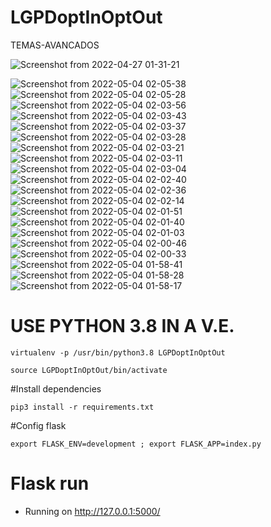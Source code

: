 # LGPDoptInOptOut
TEMAS-AVANCADOS

![Screenshot from 2022-04-27 01-31-21](https://user-images.githubusercontent.com/54047352/165441157-5dfd32f0-fa09-41ea-82b9-3c9c73636201.png)

![Screenshot from 2022-05-04 02-05-38](https://user-images.githubusercontent.com/54047352/166625626-54349a8d-fc71-4cc3-a958-cce8876cc3b7.png)
![Screenshot from 2022-05-04 02-05-28](https://user-images.githubusercontent.com/54047352/166625628-7429e8fc-927d-47e9-8cd8-6a3795ad6321.png)
![Screenshot from 2022-05-04 02-03-56](https://user-images.githubusercontent.com/54047352/166625632-3e886489-4f0c-44af-aeae-96db74618ff3.png)
![Screenshot from 2022-05-04 02-03-43](https://user-images.githubusercontent.com/54047352/166625634-9afc358f-f19b-402e-8673-5af7ab5e4a03.png)
![Screenshot from 2022-05-04 02-03-37](https://user-images.githubusercontent.com/54047352/166625636-857ad168-a1e3-45ff-b5fd-f21203547347.png)
![Screenshot from 2022-05-04 02-03-28](https://user-images.githubusercontent.com/54047352/166625637-5245dee1-c52b-410a-8128-9f3504d6bcfa.png)
![Screenshot from 2022-05-04 02-03-21](https://user-images.githubusercontent.com/54047352/166625639-2763194c-4e20-4cbc-bf50-e7833f6bba8e.png)
![Screenshot from 2022-05-04 02-03-11](https://user-images.githubusercontent.com/54047352/166625640-fd58cca8-d23d-43ad-9612-b60bbc7580e3.png)
![Screenshot from 2022-05-04 02-03-04](https://user-images.githubusercontent.com/54047352/166625642-f37d19cd-2dfd-4949-a90c-8c614148dfe6.png)
![Screenshot from 2022-05-04 02-02-40](https://user-images.githubusercontent.com/54047352/166625643-ab368161-034a-42b5-9297-2a2299539db2.png)
![Screenshot from 2022-05-04 02-02-36](https://user-images.githubusercontent.com/54047352/166625646-9bdd4402-362a-4421-ba3d-9c878993f5e5.png)
![Screenshot from 2022-05-04 02-02-14](https://user-images.githubusercontent.com/54047352/166625647-3ce2378f-5f5f-4e54-b89c-f88c51e0e8f9.png)
![Screenshot from 2022-05-04 02-01-51](https://user-images.githubusercontent.com/54047352/166625650-2ea9b692-3edd-495e-9a08-49a41d9e1e06.png)
![Screenshot from 2022-05-04 02-01-40](https://user-images.githubusercontent.com/54047352/166625652-e53118ae-5fd5-426a-8843-5c6b8322b4ef.png)
![Screenshot from 2022-05-04 02-01-03](https://user-images.githubusercontent.com/54047352/166625654-860b9aab-a477-4d77-bbcd-59e16153272a.png)
![Screenshot from 2022-05-04 02-00-46](https://user-images.githubusercontent.com/54047352/166625656-b2329aaa-1226-40ba-ae6e-c093d817a7c3.png)
![Screenshot from 2022-05-04 02-00-33](https://user-images.githubusercontent.com/54047352/166625660-c6c489a6-be39-4704-9307-bd225b0cf2bf.png)
![Screenshot from 2022-05-04 01-58-41](https://user-images.githubusercontent.com/54047352/166625661-d339d64a-cc08-4c06-bbc2-bafe8398cfc2.png)
![Screenshot from 2022-05-04 01-58-28](https://user-images.githubusercontent.com/54047352/166625662-53b585a4-9047-437a-9f64-ff77877c6c4b.png)
![Screenshot from 2022-05-04 01-58-17](https://user-images.githubusercontent.com/54047352/166625663-c16460f4-4d2c-4f12-b82f-f511b2d05514.png)


# USE PYTHON 3.8 IN A V.E.
    virtualenv -p /usr/bin/python3.8 LGPDoptInOptOut

    source LGPDoptInOptOut/bin/activate

#Install dependencies

    pip3 install -r requirements.txt

#Config flask

    export FLASK_ENV=development ; export FLASK_APP=index.py

# Flask run

* Running on http://127.0.0.1:5000/
